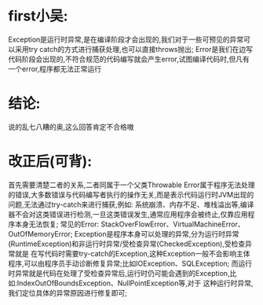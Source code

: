 # first小吴:
  Exception是运行时异常,是在编译阶段才会出现的,我们对于一些可预见的异常可以采用try catch的方式进行捕获处理,也可以直接throws抛出;
  Error是我们在边写代码阶段会出现的,不符合规范的代码编写就会产生error,试图编译代码时,但凡有一个error,程序都无法正常运行

# 结论:
  说的乱七八糟的奥,这么回答肯定不合格嗷

# 改正后(可背):
  首先需要清楚二者的关系,二者同属于一个父类Throwable
  Error属于程序无法处理的错误,大多数错误与代码编写者执行的操作无关,而是表示代码运行时JVM出现的问题,无法通过try-catch来进行捕获,例如:
系统崩溃、内存不足、堆栈溢出等,编译器不会对这类错误进行检测,一旦这类错误发生,通常应用程序会被终止,仅靠应用程序本身无法恢复;
  常见的Error: StackOverFlowError、VirtualMachineError、OutOfMemoryError;
  Exception是程序本身可以处理的异常,分为运行时异常(RuntimeException)和非运行时异常/受检查异常(CheckedException),受检查异常就是
在写代码时需要try-catch的Exception,这种Exception一般不会影响主体程序,可以由程序员手动诊断修复异常;比如IOException、SQLException;
而运行时异常就是代码在处理了受检查异常后,运行时仍可能会遇到的Exception,比如:IndexOutOfBoundsException、NullPointException等,对于
这种运行时异常,我们定位具体的异常原因进行修复即可;